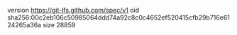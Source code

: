 version https://git-lfs.github.com/spec/v1
oid sha256:00c2eb106c50985064ddd74a92c8c0c4652ef520415cfb29b716e6124265a36a
size 28859
